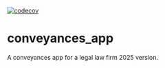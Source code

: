 [![codecov](https://codecov.io/github/amakarudze/conveyances_app/graph/badge.svg?token=lbBQs6noKv)](https://codecov.io/github/amakarudze/conveyances_app)

# conveyances_app
A conveyances app for a legal law firm 2025 version.
